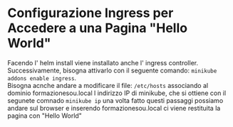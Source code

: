 # Configurazione Ingress per Accedere a una Pagina "Hello World"

Facendo l' helm install viene installato anche l' ingress controller.  
Successivamente, bisogna attivarlo con il seguente comando: `minikube addons enable ingress`.  
Bisogna acnche andare a modificare il file: `/etc/hosts` associando al dominio formazionesou.local l indirizzo IP di minikube, che si ottiene con il segunete comnado `minikube ip`
una volta fatto questi passaggi possiamo andare sul browser e inserendo formazionesou.local ci viene restituita la pagina con "Hello World"

